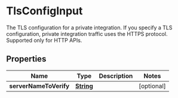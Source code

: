 

# TlsConfigInput

The TLS configuration for a private integration. If you specify a TLS configuration, private integration traffic uses the HTTPS protocol. Supported only for HTTP APIs.

## Properties

| Name | Type | Description | Notes |
|------------ | ------------- | ------------- | -------------|
|**serverNameToVerify** | [**String**](String.md) |  |  [optional] |



